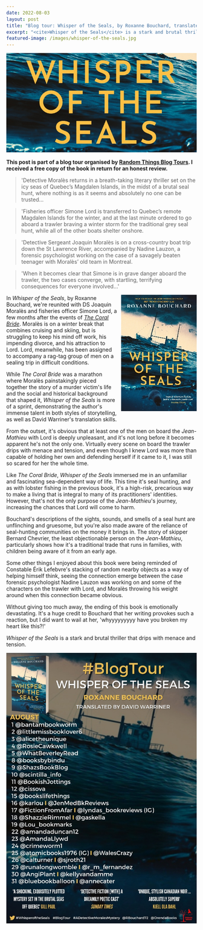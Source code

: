 ```yaml
---
date: 2022-08-03
layout: post
title: "Blog tour: Whisper of the Seals, by Roxanne Bouchard, translated by David Warriner"
excerpt: "<cite>Whisper of the Seals</cite> is a stark and brutal thriller that drips with menace and tension."
featured-image: /images/whisper-of-the-seals.jpg
---
```


![Whisper of the Seals](/images/whisper-of-the-seals.jpg)

**This post is part of a blog tour organised by [Random Things Blog Tours](http://randomthingsthroughmyletterbox.blogspot.com/p/services-to-publishers-authors-blog.html). I received a free copy of the book in return for an honest review.**

> 'Detective Moralès returns in a breath-taking literary thriller set on the icy seas of Quebec’s Magdalen Islands, in the midst of a brutal seal hunt, where nothing is as it seems and absolutely no one can be trusted...

> 'Fisheries officer Simone Lord is transferred to Quebec’s remote Magdalen Islands for the winter, and at the last minute ordered to go aboard a trawler braving a winter storm for the traditional grey seal hunt, while all of the other boats shelter onshore.

> 'Detective Sergeant Joaquin Moralès is on a cross-country boat trip down the St Lawrence River, accompanied by Nadine Lauzon, a forensic psychologist working on the case of a savagely beaten teenager with Moralès’ old team in Montreal.

> 'When it becomes clear that Simone is in grave danger aboard the trawler, the two cases converge, with startling, terrifying consequences for everyone involved...'

<img src="/images/whisper-of-the-seals-200.jpg" alt="Whisper of the Seals" style="float: right; margin-bottom: 10px; margin-left: 10px;">

In <cite>Whisper of the Seals</cite>, by Roxanne Bouchard, we're reunited with DS Joaquin Moralès and fisheries officer Simone Lord, a few months after the events of [<cite>The Coral Bride</cite>](/blog-tour-the-coral-bride/). Moralès is on a winter break that combines cruising and skiing, but is struggling to keep his mind off work, his impending divorce, and his attraction to Lord. Lord, meanwhile, has been assigned to accompany a rag-tag group of men on a sealing trip in difficult conditions.

While <cite>The Coral Bride</cite> was a marathon where Moralès painstakingly pieced together the story of a murder victim's life and the social and historical background that shaped it, <cite>Whisper of the Seals</cite> is more of a sprint, demonstrating the author's immense talent in both styles of storytelling, as well as David Warriner's translation skills.

From the outset, it's obvious that at least one of the men on board the <cite>Jean-Mathieu</cite> with Lord is deeply unpleasant, and it's not long before it becomes apparent he's not the only one. Virtually every scene on board the trawler drips with menace and tension, and even though I knew Lord was more than capable of holding her own and defending herself if it came to it, I was still so scared for her the whole time.

Like <cite>The Coral Bride</cite>, <cite>Whisper of the Seals</cite> immersed me in an unfamiliar and fascinating sea-dependent way of life. This time it's seal hunting, and as with lobster fishing in the previous book, it's a high-risk, precarious way to make a living that is integral to many of its practitioners' identities. However, that's not the only purpose of the <cite>Jean-Mathieu</cite>'s journey, increasing the chances that Lord will come to harm.

Bouchard's descriptions of the sights, sounds, and smells of a seal hunt are unflinching and gruesome, but you're also made aware of the reliance of seal-hunting communities on the money it brings in. The story of skipper Bernard Chevrier, the least objectionable person on the <cite>Jean-Mathieu</cite>, particularly shows how it's a traditional trade that runs in families, with children being aware of it from an early age.

Some other things I enjoyed about this book were being reminded of Constable Érik Lefebvre's stacking of random nearby objects as a way of helping himself think, seeing the connection emerge between the case forensic psychologist Nadine Lauzon was working on and some of the characters on the trawler with Lord, and Moralès throwing his weight around when this connection became obvious.

Without giving too much away, the ending of this book is emotionally devastating. It's a huge credit to Bouchard that her writing provokes such a reaction, but I did want to wail at her, 'whyyyyyyyyy have you broken my heart like this?!'

<cite>Whisper of the Seals</cite> is a stark and brutal thriller that drips with menace and tension.

![Whisper of the Seals blog tour banner](/images/whisper-of-the-seals-banner.jpg)

